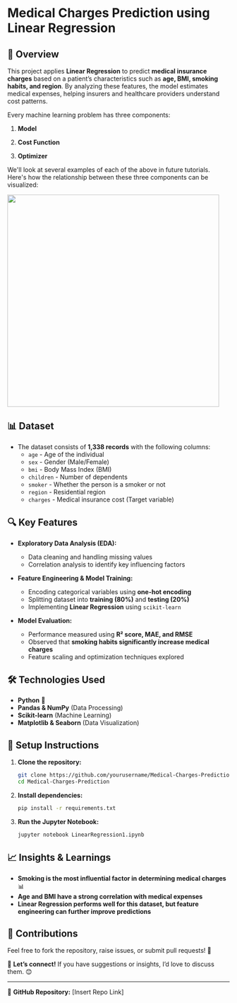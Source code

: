 # Medical Charges Prediction using Linear Regression

## 📌 Overview
This project applies **Linear Regression** to predict **medical insurance charges** based on a patient’s characteristics such as **age, BMI, smoking habits, and region**. By analyzing these features, the model estimates medical expenses, helping insurers and healthcare providers understand cost patterns.


Every machine learning problem has three components:

1. **Model**

2. **Cost Function**

3. **Optimizer**

We'll look at several examples of each of the above in future tutorials. Here's how the relationship between these three components can be visualized:

<img src="https://i.imgur.com/oiGQFJ9.png" width="480">

## 📊 Dataset
- The dataset consists of **1,338 records** with the following columns:
  - `age` - Age of the individual
  - `sex` - Gender (Male/Female)
  - `bmi` - Body Mass Index (BMI)
  - `children` - Number of dependents
  - `smoker` - Whether the person is a smoker or not
  - `region` - Residential region
  - `charges` - Medical insurance cost (Target variable)

## 🔍 Key Features
- **Exploratory Data Analysis (EDA):**
  - Data cleaning and handling missing values
  - Correlation analysis to identify key influencing factors
  
- **Feature Engineering & Model Training:**
  - Encoding categorical variables using **one-hot encoding**
  - Splitting dataset into **training (80%)** and **testing (20%)**
  - Implementing **Linear Regression** using `scikit-learn`
  
- **Model Evaluation:**
  - Performance measured using **R² score, MAE, and RMSE**
  - Observed that **smoking habits significantly increase medical charges**
  - Feature scaling and optimization techniques explored

## 🛠 Technologies Used
- **Python** 🐍
- **Pandas & NumPy** (Data Processing)
- **Scikit-learn** (Machine Learning)
- **Matplotlib & Seaborn** (Data Visualization)

## 🚀 Setup Instructions
1. **Clone the repository:**
   ```bash
   git clone https://github.com/yourusername/Medical-Charges-Prediction.git
   cd Medical-Charges-Prediction
   ```
2. **Install dependencies:**
   ```bash
   pip install -r requirements.txt
   ```
3. **Run the Jupyter Notebook:**
   ```bash
   jupyter notebook LinearRegression1.ipynb
   ```

## 📈 Insights & Learnings
- **Smoking is the most influential factor in determining medical charges** 📊
- **Age and BMI have a strong correlation with medical expenses**
- **Linear Regression performs well for this dataset, but feature engineering can further improve predictions**

## 🤝 Contributions
Feel free to fork the repository, raise issues, or submit pull requests! 🚀

📢 **Let’s connect!** If you have suggestions or insights, I’d love to discuss them. 😊

---

🔗 **GitHub Repository:** [Insert Repo Link]

